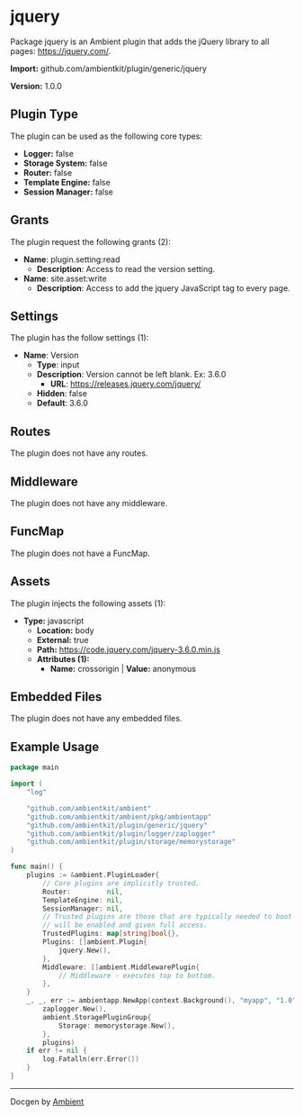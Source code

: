 # jquery

Package jquery is an Ambient plugin that adds the jQuery library to all pages: https://jquery.com/.

**Import:** github.com/ambientkit/plugin/generic/jquery

**Version:** 1.0.0

## Plugin Type

The plugin can be used as the following core types:

- **Logger:** false
- **Storage System:** false
- **Router:** false
- **Template Engine:** false
- **Session Manager:** false

## Grants

The plugin request the following grants (2):

- **Name**: plugin.setting:read
  - **Description**: Access to read the version setting.
- **Name**: site.asset:write
  - **Description**: Access to add the jquery JavaScript tag to every page.

## Settings

The plugin has the follow settings (1):

- **Name**: Version
  - **Type**: input
  - **Description**: Version cannot be left blank. Ex: 3.6.0
    - **URL**: https://releases.jquery.com/jquery/
  - **Hidden**: false
  - **Default**: 3.6.0

## Routes

The plugin does not have any routes.

## Middleware

The plugin does not have any middleware.

## FuncMap

The plugin does not have a FuncMap.

## Assets

The plugin injects the following assets (1):

  - **Type:** javascript
    - **Location:** body
    - **External:** true
    - **Path:** https://code.jquery.com/jquery-3.6.0.min.js
    - **Attributes (1):** 
      - **Name:** crossorigin | **Value:** anonymous

## Embedded Files

The plugin does not have any embedded files.

## Example Usage

```go
package main

import (
	"log"

	"github.com/ambientkit/ambient"
	"github.com/ambientkit/ambient/pkg/ambientapp"
	"github.com/ambientkit/plugin/generic/jquery"
	"github.com/ambientkit/plugin/logger/zaplogger"
	"github.com/ambientkit/plugin/storage/memorystorage"
)

func main() {
	plugins := &ambient.PluginLoader{
		// Core plugins are implicitly trusted.
		Router:         nil,
		TemplateEngine: nil,
		SessionManager: nil,
		// Trusted plugins are those that are typically needed to boot so they
		// will be enabled and given full access.
		TrustedPlugins: map[string]bool{},
		Plugins: []ambient.Plugin{
			jquery.New(),
		},
		Middleware: []ambient.MiddlewarePlugin{
			// Middleware - executes top to bottom.
		},
	}
	_, _, err := ambientapp.NewApp(context.Background(), "myapp", "1.0",
		zaplogger.New(),
		ambient.StoragePluginGroup{
			Storage: memorystorage.New(),
		},
		plugins)
	if err != nil {
		log.Fatalln(err.Error())
	}
}
```

---

Docgen by [Ambient](https://ambientkit.github.io)